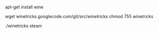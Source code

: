 
apt-get install wine

wget winetricks.googlecode.com/git/src/winetricks
chmod 755 winetricks

./winetricks steam
